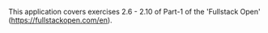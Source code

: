 This application covers exercises 2.6 - 2.10 of Part-1 of the 'Fullstack Open' (https://fullstackopen.com/en).